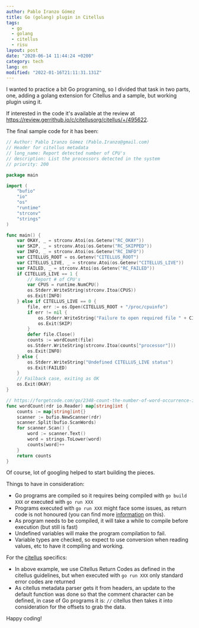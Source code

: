 ```yaml
---
author: Pablo Iranzo Gómez
title: Go (golang) plugin in Citellus
tags:
  - go
  - golang
  - citellus
  - risu
layout: post
date: "2020-06-14 11:44:24 +0200"
category: tech
lang: en
modified: "2022-01-16T21:11:31.131Z"
---
```


I wanted to practice a bit Go programing, so I divided that task in two parts, one, adding a golang extension for Citellus and a sample, but working plugin using it.

If interested in the code it's available at the review at <https://review.gerrithub.io/c/citellusorg/citellus/+/495622>.

The final sample code for it has been:

```go
// Author: Pablo Iranzo Gómez (Pablo.Iranzo@gmail.com)
// Header for citellus metadata
// long_name: Report detected number of CPU's
// description: List the processors detected in the system
// priority: 200

package main

import (
	"bufio"
	"io"
	"os"
	"runtime"
	"strconv"
	"strings"
)

func main() {
	var OKAY, _ = strconv.Atoi(os.Getenv("RC_OKAY"))
	var SKIP, _ = strconv.Atoi(os.Getenv("RC_SKIPPED"))
	var INFO, _ = strconv.Atoi(os.Getenv("RC_INFO"))
	var CITELLUS_ROOT = os.Getenv("CITELLUS_ROOT")
	var CITELLUS_LIVE, _ = strconv.Atoi(os.Getenv("CITELLUS_LIVE"))
	var FAILED, _ = strconv.Atoi(os.Getenv("RC_FAILED"))
	if CITELLUS_LIVE == 1 {
		// Report # of CPU's
		var CPUS = runtime.NumCPU()
		os.Stderr.WriteString(strconv.Itoa(CPUS))
		os.Exit(INFO)
	} else if CITELLUS_LIVE == 0 {
		file, err := os.Open(CITELLUS_ROOT + "/proc/cpuinfo")
		if err != nil {
			os.Stderr.WriteString("Failure to open required file " + CITELLUS_ROOT + "/proc/cpuinfo")
			os.Exit(SKIP)
		}
		defer file.Close()
		counts := wordCount(file)
		os.Stderr.WriteString(strconv.Itoa(counts["processor"]))
		os.Exit(INFO)
	} else {
		os.Stderr.WriteString("Undefined CITELLUS_LIVE status")
		os.Exit(FAILED)
	}
	// Failback case, exiting as OK
	os.Exit(OKAY)
}

// https://forgetcode.com/go/2348-count-the-number-of-word-occurrence-in-given-a-file
func wordCount(rdr io.Reader) map[string]int {
	counts := map[string]int{}
	scanner := bufio.NewScanner(rdr)
	scanner.Split(bufio.ScanWords)
	for scanner.Scan() {
		word := scanner.Text()
		word = strings.ToLower(word)
		counts[word]++
	}
	return counts
}
```

Of course, lot of googling helped to start building the pieces.

Things to have in consideration:

- Go programs are compiled so it requires being compiled with `go build XXX` or executed with `go run XXX`
- Programs executed with `go run XXX` might face some issues, as return code is not honoured (you can find more [information](https://github.com/golang/go/issues/13440) on this).
- As program needs to be compiled, it will take a while to compile before execution (but still is fast)
- Undefined variables will make the program compilation to fail.
- Variable types are checked, so expect to use conversion when reading values, etc to have it compiling and working.

For the [citellus]({tag}citellus) specifics:

- In above example, we use Citellus Return Codes as defined in the citellus guidelines, but when executed with `go run XXX` only standard error codes are returned
- As citellus metadata parser gets it from headers, an update to the default function was done so that the comment character can be defined, in case of Go programs it is: `//` citellus then takes it into consideration for the offsets to grab the data.

Happy coding!
